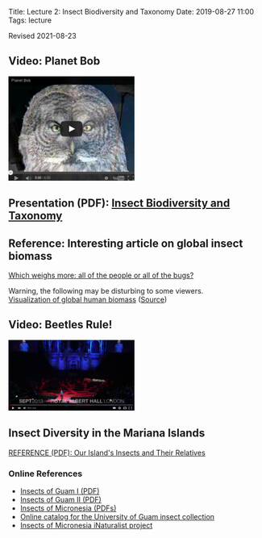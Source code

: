 Title: Lecture 2: Insect Biodiversity and Taxonomy
Date: 2019-08-27 11:00
Tags: lecture

Revised 2021-08-23

## Video: Planet Bob
[![Planet Bob](/images/PlanetBob.png)](https://www.youtube.com/watch?feature=player_embedded&v=mwuASmP7TfU)

## Presentation (PDF): [Insect Biodiversity and Taxonomy](/pdfs/nomenclature.pdf)

## Reference: Interesting article on global insect biomass
[Which weighs more: all of the people or all of the bugs?](https://fivethirtyeight.com/features/the-bugs-of-the-world-could-squish-us-all/)

Warning, the following may be disturbing to some viewers.  
[Visualization of global human biomass](/images/human_goo.jpg) ([Source](https://futurism.com/disturbing-simulation-shows-what-would-happen-if-you-blended-up-every-living-human))

## Video: Beetles Rule!
[![VIDEO: Max Barclay talks about beetles](/images/MaxBarclay.png)](https://youtu.be/ZGcu8WwheUU)

## Insect Diversity in the Mariana Islands
[REFERENCE (PDF): Our Island's Insects and Their Relatives](/pdfs/InsectBiology.pdf)

### Online References
* [Insects of Guam I (PDF)](https://www.google.com/url?sa=t&rct=j&q=&esrc=s&source=web&cd=&cad=rja&uact=8&ved=2ahUKEwi8jpjW6sXyAhXPZ94KHaSNCZwQFnoECCAQAQ&url=http%3A%2F%2Fhbs.bishopmuseum.org%2Fpubs-online%2Fpdf%2Fb172p3-6.pdf&usg=AOvVaw3sSfIfQKdHoxYY71W3SWrk)
* [Insects of Guam II (PDF)](https://www.google.com/url?sa=t&rct=j&q=&esrc=s&source=web&cd=&cad=rja&uact=8&ved=2ahUKEwiNtNnq6sXyAhVCEXAKHVbiBgMQFnoECAQQAQ&url=http%3A%2F%2Fhbs.bishopmuseum.org%2Fpubs-online%2Fpdf%2Fbull189.pdf&usg=AOvVaw3TdoUm5ocZWzJYkWMUaDOz)
* [Insects of Micronesia (PDFs)](http://hbs.bishopmuseum.org/pubs-online/iom.html)
* [Online catalog for the University of Guam insect collection](https://scan-bugs.org/portal/collections/misc/collprofiles.php?collid=180)
* [Insects of Micronesia iNaturalist project](https://www.inaturalist.org/projects/insects-of-micronesia)
